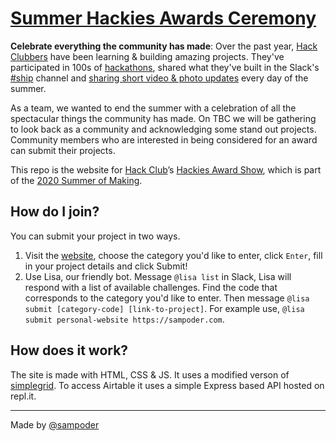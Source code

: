 # [Summer Hackies Awards Ceremony](https://hackies.netlify.app/)

**Celebrate everything the community has made**: Over the past year, [Hack Clubbers](https://hackclub.com/) have been learning & building amazing projects. They've participated in 100s of [hackathons](https://hackathons.hackclub.com), shared what they've built in the Slack's [#ship](https://app.slack.com/client/T0266FRGM/C0M8PUPU6/) channel and [sharing short video & photo updates](https://scrapbook.hackclub.com) every day of the summer.

As a team, we wanted to end the summer with a celebration of all the spectacular things the community has made. On TBC we will be gathering to look back as a community and acknowledging some stand out projects. Community members who are interested in being considered for an award can submit their projects.

This repo is the website for [Hack Club](https://hackclub.com/)’s [Hackies Award Show](https://hackies.netlify.app/), which is part of the [2020 Summer of Making](https://summer.hackclub.com/).

## How do I join?

You can submit your project in two ways. 

1. Visit the [website](https://hackies.netlify.app/), choose the category you'd like to enter, click `Enter`, fill in your project details and click Submit!
2. Use Lisa, our friendly bot. Message `@lisa list` in Slack, Lisa will respond with a list of available challenges. Find the code that corresponds to the category you'd like to enter. Then message `@lisa submit [category-code] [link-to-project]`. For example use, `@lisa submit personal-website https://sampoder.com`. 

## How does it work?

The site is made with HTML, CSS & JS. It uses a modified verson of [simplegrid](https://simplegrid.io). To access Airtable it uses a simple Express based API hosted on repl.it.

---

Made by [@sampoder](https://sampoder.com)
